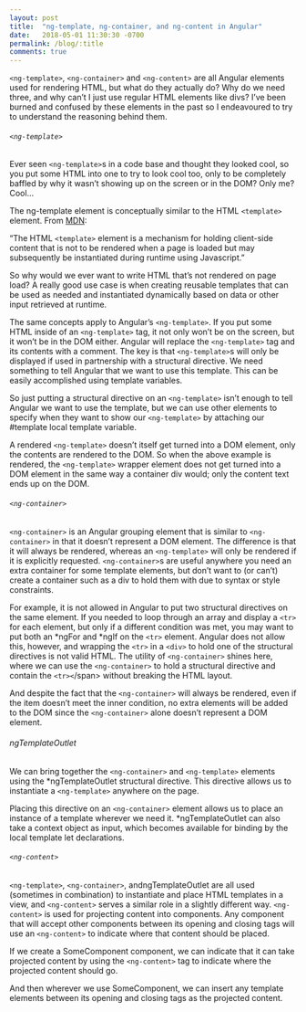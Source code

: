 ```yaml
---
layout: post
title:  "ng-template, ng-container, and ng-content in Angular"
date:   2018-05-01 11:30:30 -0700
permalink: /blog/:title
comments: true
---
```


<span class="code">`<ng-template>`</span>, <span class="code">`<ng-container>`</span> and <span class="code">`<ng-content>`</span> are all Angular elements used for rendering HTML, but what do they actually do? Why do we need three, and why can’t I just use regular HTML elements like divs? I’ve been burned and confused by these elements in the past so I endeavoured to try to understand the reasoning behind them.

###### `<ng-template>`

Ever seen <span class="code">`<ng-template>`</span>s in a code base and thought they looked cool, so you put some HTML into one to try to look cool too, only to be completely baffled by why it wasn’t showing up on the screen or in the DOM? Only me? Cool...

The ng-template element is conceptually similar to the HTML <span class="code">`<template>`</span> element. From [MDN](https://developer.mozilla.org/en-US/docs/Web/HTML/Element/template):

“The HTML `<template>` element is a mechanism for holding client-side content that is not to be rendered when a page is loaded but may subsequently be instantiated during runtime using Javascript.”

So why would we ever want to write HTML that’s not rendered on page load? A really good use case is when creating reusable templates that can be used as needed and instantiated dynamically based on data or other input retrieved at runtime. 

The same concepts apply to Angular’s <span class="code">`<ng-template>`</span>. If you put some HTML inside of an <span class="code">`<ng-template>`</span> tag, it not only won’t be on the screen, but it won’t be in the DOM either. Angular will replace the <span class="code">`<ng-template>`</span> tag and its contents with a comment. The key is that <span class="code">`<ng-template>`</span>s will only be displayed if used in partnership with a structural directive. We need something to tell Angular that we want to use this template. This can be easily accomplished using template variables.

<script src="https://gist.github.com/natmegs/11d06af1ad6f85960eb608ed03c3ea5a.js"></script>

So just putting a structural directive on an <span class="code">`<ng-template>`</span> isn’t enough to tell Angular we want to use the template, but we can use other elements to specify when they want to show our <span class="code">`<ng-template>`</span> by attaching our <span class="code">#template</span> local template variable.

A rendered <span class="code">`<ng-template>`</span> doesn’t itself get turned into a DOM element, only the contents are rendered to the DOM. So when the above example is rendered, the <span class="code">`<ng-template>`</span> wrapper element does not get turned into a DOM element in the same way a container div would; only the content text ends up on the DOM.



###### `<ng-container>`

<span class="code">`<ng-container>`</span> is an Angular grouping element that is similar to <span class="code">`<ng-container>`</span> in that it doesn’t represent a DOM element. The difference is that it will always be rendered, whereas an <span class="code">`<ng-template>`</span> will only be rendered if it is explicitly requested. <span class="code">`<ng-container>`</span>s are useful anywhere you need an extra container for some template elements, but don’t want to (or can’t) create a container such as a div to hold them with due to syntax or style constraints.

For example, it is not allowed in Angular to put two structural directives on the same element. If you needed to loop through an array and display a <span class="code">`<tr>`</span> for each element, but only if a different condition was met, you may want to put both an *ngFor and *ngIf on the <span class="code">`<tr>`</span> element. Angular does not allow this, however, and wrapping the <span class="code">`<tr>`</span> in a <span class="code">`<div>`</span> to hold one of the structural directives is not valid HTML. The utility of <span class="code">`<ng-container>`</span> shines here, where we can use the <span class="code">`<ng-container>`</span> to hold a structural directive and contain the <span class="code">`<tr><`/span> without breaking the HTML layout.

<script src="https://gist.github.com/natmegs/eeb671314212e1b141aafdb120d5cb2c.js"></script>

And despite the fact that the <span class="code">`<ng-container>`</span> will always be rendered, even if the item doesn’t meet the inner condition, no extra elements will be added to the DOM since the <span class="code">`<ng-container>`</span> alone doesn’t represent a DOM element.

###### ngTemplateOutlet

We can bring together the <span class="code">`<ng-container>`</span> and <span class="code">`<ng-template>`</span> elements using the <span class="code">*ngTemplateOutlet</span> structural directive. This directive allows us to instantiate a <span class="code">`<ng-template>`</span> anywhere on the page.

<script src="https://gist.github.com/natmegs/01df668e02ea3ecc3d937ee3ea92e478.js"></script>

Placing this directive on an <span class="code">`<ng-container>`</span> element allows us to place an instance of a template wherever we need it. <span class="code">*ngTemplateOutlet</span> can also take a context object as input, which becomes available for binding by the local template let declarations.

<script src="https://gist.github.com/natmegs/c1b52a1d2084b9cb299df6262159ae5d.js"></script>

<script src="https://gist.github.com/natmegs/74c1999693abbfe987c3fea4b9c23680.js"></script>


###### `<ng-content>`

<span class="code">`<ng-template>`</span>, <span class="code">`<ng-container>`</span>, and<span class="code">ngTemplateOutlet</span> are all used (sometimes in combination) to instantiate and place HTML templates in a view, and <span class="code">`<ng-content>`</span> serves a similar role in a slightly different way. <span class="code">`<ng-content>`</span> is used for projecting content into components. Any component that will accept other components between its opening and closing tags will use an <span class="code">`<ng-content>`</span> to indicate where that content should be placed.

If we create a SomeComponent component, we can indicate that it can take projected content by using the <span class="code">`<ng-content>`</span> tag to indicate where the projected content should go.

<script src="https://gist.github.com/natmegs/b378834479a4b4db7a063e6943032dbe.js"></script>

And then wherever we use SomeComponent, we can insert any template elements between its opening and closing tags as the projected content.

<script src="https://gist.github.com/natmegs/204622e774de4e9e3d332ba91888cf37.js"></script>


